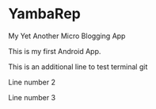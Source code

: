 # YambaRep
My Yet Another Micro Blogging App

This is my first Android App. 

This is an additional line to test terminal git

Line number 2

Line number 3
